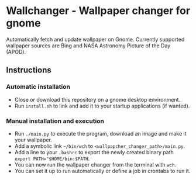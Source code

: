 # Wallchanger - Wallpaper changer for gnome
Automatically fetch and update wallpaper on Gnome.
Currently supported wallpaper sources are Bing and NASA Astronomy Picture of the Day (APOD).

## Instructions

### Automatic installation

- Close or download this repository on a gnome desktop environment.
- Run `install.sh` to link and add it to your startup applications (if wanted).

### Manual installation and execution
- Run `./main.py` to execute the program, download an image and make it your wallpaper.
- Add a symbolic link `~/bin/wch` to `<wallpapcher_changer_path>/main.py`.
- Add a line to your `.bashrc` to export the newly created binary path `export PATH="$HOME/bin:$PATH`.
- You can now run the wallpaper changer from the terminal with `wch`.
- You can set it up to run automatically or define a job in crontabs to run it.